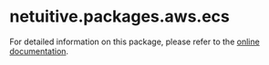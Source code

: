 # netuitive.packages.aws.ecs

For detailed information on this package, please refer to the [online documentation](https://help.netuitive.com/Content/Integrations/aws.htm).
